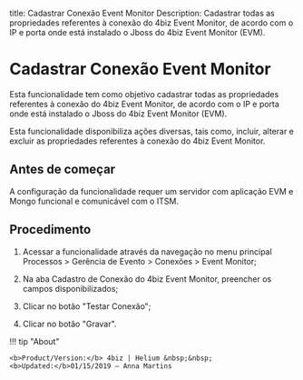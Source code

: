 title: Cadastrar Conexão Event Monitor
Description: Cadastrar todas as propriedades referentes à conexão do 4biz Event Monitor, de acordo com o IP e porta onde está instalado o Jboss do 4biz Event Monitor (EVM).
# Cadastrar Conexão Event Monitor

Esta funcionalidade tem como objetivo cadastrar todas as propriedades referentes
à conexão do 4biz Event Monitor, de acordo com o IP e porta onde está
instalado o Jboss do 4biz Event Monitor (EVM).

Esta funcionalidade disponibiliza ações diversas, tais como, incluir, alterar e
excluir as propriedades referentes à conexão do 4biz Event Monitor.

Antes de começar
--------------------

A configuração da funcionalidade requer um servidor com aplicação EVM e Mongo
funcional e comunicável com o ITSM.

Procedimento
----------------

1.  Acessar a funcionalidade através da navegação no menu principal Processos \>
    Gerência de Evento \> Conexões \> Event Monitor;

2.  Na aba Cadastro de Conexão do 4biz Event Monitor, preencher os campos
    disponibilizados;

3.  Clicar no botão "Testar Conexão";

4.  Clicar no botão "Gravar".


!!! tip "About"

    <b>Product/Version:</b> 4biz | Helium &nbsp;&nbsp;
    <b>Updated:</b>01/15/2019 – Anna Martins
